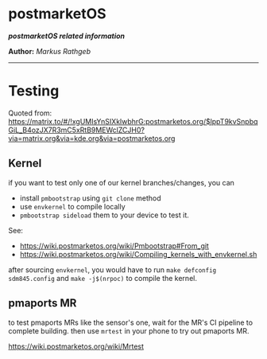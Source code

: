 postmarketOS
===

***postmarketOS related information***

**Author:** *Markus Rathgeb*

---

# Testing

Quoted from: https://matrix.to/#/!xgUMIsYnSIXklwbhrG:postmarketos.org/$lppT9kvSnpbqGiL_B4ozJX7R3mC5xRtB9MEWclZCJH0?via=matrix.org&via=kde.org&via=postmarketos.org

## Kernel

if you want to test only one of our kernel branches/changes, you can

* install `pmbootstrap` using `git clone` method
* use `envkernel` to compile locally
* `pmbootstrap sideload` them to your device to test it.

See:
* https://wiki.postmarketos.org/wiki/Pmbootstrap#From_git
* https://wiki.postmarketos.org/wiki/Compiling_kernels_with_envkernel.sh

after sourcing `envkernel`,
you would have to run `make defconfig sdm845.config` and
`make -j$(nrpoc)` to compile the kernel.

## pmaports MR

to test pmaports MRs like the sensor's one,
wait for the MR's CI pipeline to complete building.
then use `mrtest` in your phone to try out pmaports MR.

https://wiki.postmarketos.org/wiki/Mrtest
